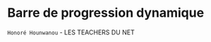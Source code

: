 Barre de progression dynamique
==============================

``Honoré Hounwanou`` - LES TEACHERS DU NET 
